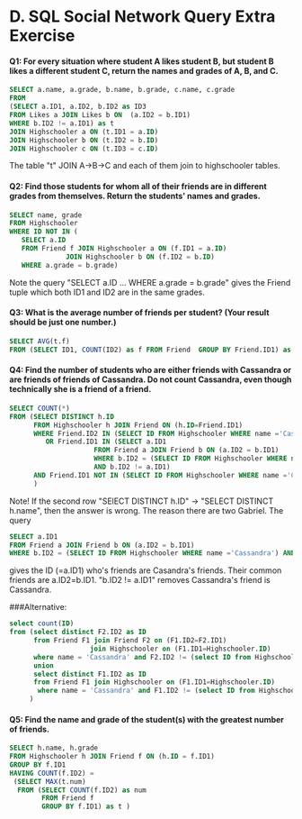 # D. SQL Social Network Query Extra Exercise

#### Q1: For every situation where student A likes student B, but student B likes a different student C, return the names and grades of A, B, and C.
```SQL
SELECT a.name, a.grade, b.name, b.grade, c.name, c.grade
FROM 
(SELECT a.ID1, a.ID2, b.ID2 as ID3
FROM Likes a JOIN Likes b ON  (a.ID2 = b.ID1)
WHERE b.ID2 != a.ID1) as t  
JOIN Highschooler a ON (t.ID1 = a.ID)
JOIN Highschooler b ON (t.ID2 = b.ID)
JOIN Highschooler c ON (t.ID3 = c.ID)
```
The table "t" JOIN A->B->C and each of them join to highschooler tables.


#### Q2: Find those students for whom all of their friends are in different grades from themselves. Return the students' names and grades.
```SQL
SELECT name, grade
FROM Highschooler
WHERE ID NOT IN (
   SELECT a.ID
   FROM Friend f JOIN Highschooler a ON (f.ID1 = a.ID)
              JOIN Highschooler b ON (f.ID2 = b.ID)
   WHERE a.grade = b.grade)
```
Note the query "SELECT a.ID ... WHERE a.grade = b.grade" gives the Friend tuple which both ID1 and ID2 are in the same grades.


#### Q3: What is the average number of friends per student? (Your result should be just one number.) 
```SQL
SELECT AVG(t.f)
FROM (SELECT ID1, COUNT(ID2) as f FROM Friend  GROUP BY Friend.ID1) as t
```


#### Q4: Find the number of students who are either friends with Cassandra or are friends of friends of Cassandra. Do not count Cassandra, even though technically she is a friend of a friend. 
```SQL
SELECT COUNT(*)
FROM (SELECT DISTINCT h.ID
      FROM Highschooler h JOIN Friend ON (h.ID=Friend.ID1)
      WHERE Friend.ID2 IN (SELECT ID FROM Highschooler WHERE name ='Cassandra')
         OR Friend.ID1 IN (SELECT a.ID1
                     FROM Friend a JOIN Friend b ON (a.ID2 = b.ID1)
                     WHERE b.ID2 = (SELECT ID FROM Highschooler WHERE name ='Cassandra') 
                     AND b.ID2 != a.ID1) 
      AND Friend.ID1 NOT IN (SELECT ID FROM Highschooler WHERE name ='Cassandra') 
      )
```
Note! If the second row "SElECT DISTINCT h.ID" -> "SELECT DISTINCT h.name", then the answer is wrong. The reason there are two Gabriel.
The query
```SQL
SELECT a.ID1
FROM Friend a JOIN Friend b ON (a.ID2 = b.ID1)
WHERE b.ID2 = (SELECT ID FROM Highschooler WHERE name ='Cassandra') AND b.ID2 != a.ID1
```
gives the ID (=a.ID1) who's friends are Casandra's friends. Their common friends are a.ID2=b.ID1. "b.ID2 != a.ID1" removes Cassandra's friend is Cassandra.

###Alternative:
```SQL
select count(ID)
from (select distinct F2.ID2 as ID
      from Friend F1 join Friend F2 on (F1.ID2=F2.ID1)
                    join Highschooler on (F1.ID1=Highschooler.ID)
      where name = 'Cassandra' and F2.ID2 != (select ID from Highschooler where name =  'Cassandra' )
      union
      select distinct F1.ID2 as ID
      from Friend F1 join Highschooler on (F1.ID1=Highschooler.ID)
       where name = 'Cassandra' and F1.ID2 != (select ID from Highschooler where name =  'Cassandra' )
     )
```



#### Q5: Find the name and grade of the student(s) with the greatest number of friends. 
```SQL
SELECT h.name, h.grade
FROM Highschooler h JOIN Friend f ON (h.ID = f.ID1)
GROUP BY f.ID1
HAVING COUNT(f.ID2) = 
 (SELECT MAX(t.num)
  FROM (SELECT COUNT(f.ID2) as num
        FROM Friend f
        GROUP BY f.ID1) as t )
```
